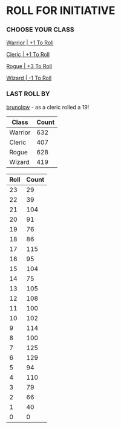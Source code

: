 # ROLL FOR INITIATIVE
### CHOOSE YOUR CLASS

[Warrior | +1 To Roll](https://github.com/benjaminsampica/benjaminsampica/issues/new?title=roll%7Cwarrior&body=Just+click+%27Submit+new+issue%27.)

[Cleric | +1 To Roll](https://github.com/benjaminsampica/benjaminsampica/issues/new?title=roll%7Ccleric&body=Just+click+%27Submit+new+issue%27.)

[Rogue | +3 To Roll](https://github.com/benjaminsampica/benjaminsampica/issues/new?title=roll%7Crogue&body=Just+click+%27Submit+new+issue%27.)

[Wizard | -1 To Roll](https://github.com/benjaminsampica/benjaminsampica/issues/new?title=roll%7Cwizard&body=Just+click+%27Submit+new+issue%27.)
### LAST ROLL BY
[brunolpw](https://www.github.com/brunolpw) - as a cleric rolled a 19!

|Class|Count|
|-|-|
|Warrior|632|
|Cleric|407|
|Rogue|628|
|Wizard|419|

|Roll|Count|
|-|-|
|23|29
|22|39
|21|104
|20|91
|19|76
|18|86
|17|115
|16|95
|15|104
|14|75
|13|105
|12|108
|11|100
|10|102
|9|114
|8|100
|7|125
|6|129
|5|94
|4|110
|3|79
|2|66
|1|40
|0|0
